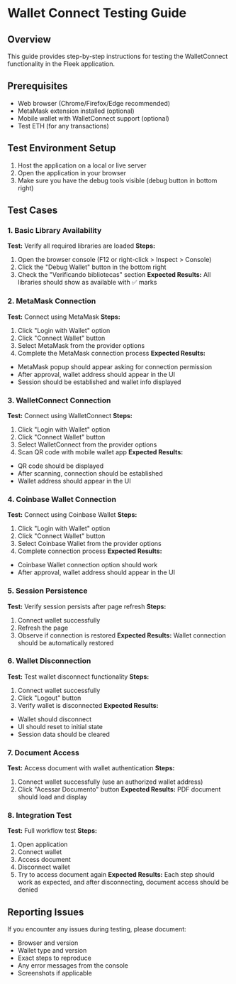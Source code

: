 # Wallet Connect Testing Guide

## Overview
This guide provides step-by-step instructions for testing the WalletConnect functionality in the Fleek application.

## Prerequisites
- Web browser (Chrome/Firefox/Edge recommended)
- MetaMask extension installed (optional)
- Mobile wallet with WalletConnect support (optional)
- Test ETH (for any transactions)

## Test Environment Setup
1. Host the application on a local or live server
2. Open the application in your browser
3. Make sure you have the debug tools visible (debug button in bottom right)

## Test Cases

### 1. Basic Library Availability

**Test:** Verify all required libraries are loaded
**Steps:**
1. Open the browser console (F12 or right-click > Inspect > Console)
2. Click the "Debug Wallet" button in the bottom right
3. Check the "Verificando bibliotecas" section
**Expected Results:** All libraries should show as available with ✅ marks

### 2. MetaMask Connection

**Test:** Connect using MetaMask
**Steps:**
1. Click "Login with Wallet" option
2. Click "Connect Wallet" button
3. Select MetaMask from the provider options
4. Complete the MetaMask connection process
**Expected Results:**
- MetaMask popup should appear asking for connection permission
- After approval, wallet address should appear in the UI
- Session should be established and wallet info displayed

### 3. WalletConnect Connection

**Test:** Connect using WalletConnect
**Steps:**
1. Click "Login with Wallet" option
2. Click "Connect Wallet" button
3. Select WalletConnect from the provider options
4. Scan QR code with mobile wallet app
**Expected Results:**
- QR code should be displayed
- After scanning, connection should be established
- Wallet address should appear in the UI

### 4. Coinbase Wallet Connection

**Test:** Connect using Coinbase Wallet
**Steps:**
1. Click "Login with Wallet" option
2. Click "Connect Wallet" button
3. Select Coinbase Wallet from the provider options
4. Complete connection process
**Expected Results:**
- Coinbase Wallet connection option should work
- After approval, wallet address should appear in the UI

### 5. Session Persistence

**Test:** Verify session persists after page refresh
**Steps:**
1. Connect wallet successfully
2. Refresh the page
3. Observe if connection is restored
**Expected Results:** Wallet connection should be automatically restored

### 6. Wallet Disconnection

**Test:** Test wallet disconnect functionality
**Steps:**
1. Connect wallet successfully
2. Click "Logout" button
3. Verify wallet is disconnected
**Expected Results:**
- Wallet should disconnect
- UI should reset to initial state
- Session data should be cleared

### 7. Document Access

**Test:** Access document with wallet authentication
**Steps:**
1. Connect wallet successfully (use an authorized wallet address)
2. Click "Acessar Documento" button
**Expected Results:** PDF document should load and display

### 8. Integration Test

**Test:** Full workflow test
**Steps:**
1. Open application
2. Connect wallet
3. Access document
4. Disconnect wallet
5. Try to access document again
**Expected Results:** Each step should work as expected, and after disconnecting, document access should be denied

## Reporting Issues
If you encounter any issues during testing, please document:
- Browser and version
- Wallet type and version
- Exact steps to reproduce
- Any error messages from the console
- Screenshots if applicable

